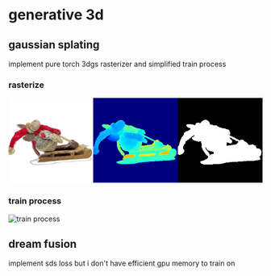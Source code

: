 # generative 3d
## gaussian splating
implement pure torch 3dgs rasterizer and simplified train process
### rasterize 
![rasterize](.\gaussian_splatting\output\q1_render_sh.gif)

### train process
![train process](.\gaussian_splatting\output\q1_training_progress.gif)

## dream fusion
implement sds loss but i don't have efficient gpu memory to train on